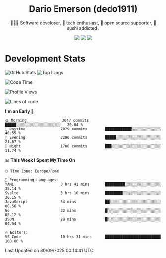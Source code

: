 <div align="center">
  
# Dario Emerson (dedo1911)
👨🏼‍💻 Software developer, 🔧 tech enthusiast, 🙌 open source supporter, 🍣 sushi addicted .

[![](https://img.shields.io/badge/-Linkedin-informational?style=for-the-badge&logo=linkedin&logoColor=white&color=2867B2)](http://linkedin.com/in/dedo1911)
[![](https://img.shields.io/badge/-Telegram-informational?style=for-the-badge&logo=telegram&logoColor=white&color=0088cc)](https://t.me/dedo1911)
[![](https://img.shields.io/badge/-Facebook-informational?style=for-the-badge&logo=facebook&logoColor=white&color=3b5998)](https://fb.com/dedo1911)

</div>

# Development Stats

![GitHub Stats](https://github-readme-stats.vercel.app/api?username=dedo1911&hide=&count_private=true&title_color=84cc16&text_color=ffffff&icon_color=84cc16&bg_color=1c1917&hide_border=true&border_radius=0&show_icons=true)
![Top Langs](https://github-readme-stats.vercel.app/api/top-langs/?username=dedo1911&theme=chartreuse-dark&layout=compact)

<!--START_SECTION:waka-->
![Code Time](http://img.shields.io/badge/Code%20Time-1%2C807%20hrs%2016%20mins-blue)

![Profile Views](http://img.shields.io/badge/Profile%20Views-0-blue)

![Lines of code](https://img.shields.io/badge/From%20Hello%20World%20I%27ve%20Written-4.3%20million%20lines%20of%20code-blue)

**I'm an Early 🐤** 

```text
🌞 Morning                3047 commits        █████░░░░░░░░░░░░░░░░░░░░   20.04 % 
🌆 Daytime                7079 commits        ████████████░░░░░░░░░░░░░   46.55 % 
🌃 Evening                3296 commits        █████░░░░░░░░░░░░░░░░░░░░   21.67 % 
🌙 Night                  1786 commits        ███░░░░░░░░░░░░░░░░░░░░░░   11.74 % 
```


📊 **This Week I Spent My Time On** 

```text
🕑︎ Time Zone: Europe/Rome

💬 Programming Languages: 
YAML                     3 hrs 41 mins       █████████░░░░░░░░░░░░░░░░   35.14 % 
Svelte                   3 hrs 10 mins       ████████░░░░░░░░░░░░░░░░░   30.15 % 
JavaScript               54 mins             ██░░░░░░░░░░░░░░░░░░░░░░░   08.56 % 
Go                       32 mins             █░░░░░░░░░░░░░░░░░░░░░░░░   05.12 % 
JSON                     28 mins             █░░░░░░░░░░░░░░░░░░░░░░░░   04.54 % 

🔥 Editors: 
VS Code                  10 hrs 31 mins      █████████████████████████   100.00 % 
```


 Last Updated on 30/09/2025 00:14:41 UTC
<!--END_SECTION:waka-->

<!--
**dedo1911/dedo1911** is a ✨ _special_ ✨ repository because its `README.md` (this file) appears on your GitHub profile.

Here are some ideas to get you started:

- 🔭 I’m currently working on ...
- 🌱 I’m currently learning ...
- 👯 I’m looking to collaborate on ...
- 🤔 I’m looking for help with ...
- 💬 Ask me about ...
- 📫 How to reach me: ...
- 😄 Pronouns: ...
- ⚡ Fun fact: ...
-->
